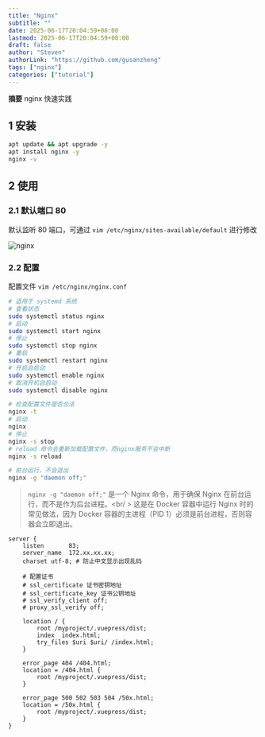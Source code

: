 ```yaml
---
title: "Nginx"
subtitle: ""
date: 2025-06-17T20:04:59+08:00
lastmod: 2025-06-17T20:04:59+08:00
draft: false
author: "Steven"
authorLink: "https://github.com/gusanzheng"
tags: ["nginx"]
categories: ["tutorial"]
---
```

**摘要**
nginx 快速实践

<!--more-->

## 1 安装

```bash
apt update && apt upgrade -y
apt install nginx -y
nginx -v
```

## 2 使用

### 2.1 默认端口 80

默认监听 80 端口，可通过 `vim /etc/nginx/sites-available/default` 进行修改

![nginx](/blog/images/nginx.png)

### 2.2 配置

配置文件 `vim /etc/nginx/nginx.conf`

```bash
# 适用于 systemd 系统
# 查看状态
sudo systemctl status nginx
# 启动
sudo systemctl start nginx
# 停止
sudo systemctl stop nginx
# 重启
sudo systemctl restart nginx
# 开启自启动
sudo systemctl enable nginx
# 取消开机自启动
sudo systemctl disable nginx

# 检查配置文件是否合法
nginx -t
# 启动
nginx
# 停止
nginx -s stop
# reload 命令会重新加载配置文件，而nginx服务不会中断
nginx -s reload

# 前台运行，不会退出
nginx -g "daemon off;"
```

> `nginx -g "daemon off;"` 是一个 Nginx 命令，用于确保 Nginx 在前台运行，而不是作为后台进程。<br/ >
> 这是在 Docker 容器中运行 Nginx 时的常见做法，因为 Docker 容器的主进程（PID 1）必须是前台进程，否则容器会立即退出。

```nginx
server {
    listen       83;
    server_name  172.xx.xx.xx;
    charset utf-8; # 防止中文显示出现乱码

    # 配置证书
    # ssl_certificate 证书密钥地址
    # ssl_certificate_key 证书公钥地址
    # ssl_verify_client off;
    # proxy_ssl_verify off;

    location / {
        root /myproject/.vuepress/dist;
        index  index.html;
        try_files $uri $uri/ /index.html;
    }

    error_page 404 /404.html;
    location = /404.html {
        root /myproject/.vuepress/dist;
    }

    error_page 500 502 503 504 /50x.html;
    location = /50x.html {
        root /myproject/.vuepress/dist;
    }
}
```